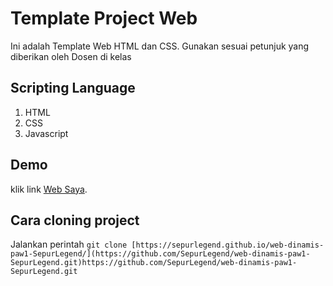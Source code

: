 # Template Project Web
Ini adalah Template Web HTML dan CSS. Gunakan sesuai petunjuk yang diberikan oleh Dosen di kelas

## Scripting Language
1. HTML
2. CSS
3. Javascript

## Demo
klik link [Web Saya](https://sepurlegend.github.io/web-dinamis-paw1-SepurLegend/).

## Cara cloning project
Jalankan perintah `git clone [https://sepurlegend.github.io/web-dinamis-paw1-SepurLegend/](https://github.com/SepurLegend/web-dinamis-paw1-SepurLegend.git)https://github.com/SepurLegend/web-dinamis-paw1-SepurLegend.git`
